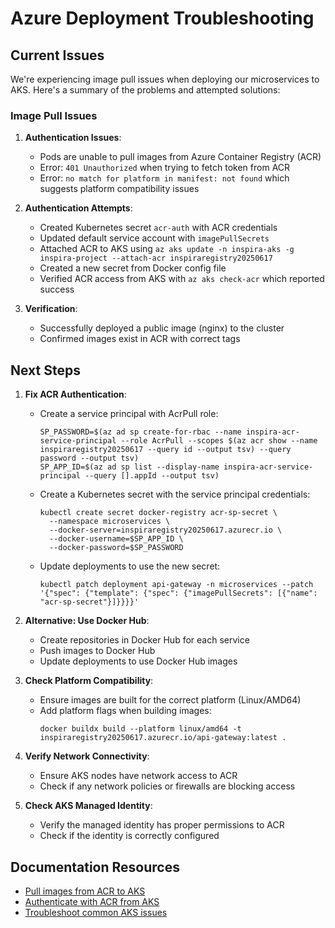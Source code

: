 # Azure Deployment Troubleshooting

## Current Issues

We're experiencing image pull issues when deploying our microservices to AKS. Here's a summary of the problems and attempted solutions:

### Image Pull Issues

1. **Authentication Issues**: 
   - Pods are unable to pull images from Azure Container Registry (ACR)
   - Error: `401 Unauthorized` when trying to fetch token from ACR
   - Error: `no match for platform in manifest: not found` which suggests platform compatibility issues

2. **Authentication Attempts**:
   - Created Kubernetes secret `acr-auth` with ACR credentials
   - Updated default service account with `imagePullSecrets`
   - Attached ACR to AKS using `az aks update -n inspira-aks -g inspira-project --attach-acr inspiraregistry20250617`
   - Created a new secret from Docker config file
   - Verified ACR access from AKS with `az aks check-acr` which reported success

3. **Verification**:
   - Successfully deployed a public image (nginx) to the cluster
   - Confirmed images exist in ACR with correct tags

## Next Steps

1. **Fix ACR Authentication**:
   - Create a service principal with AcrPull role:
     ```
     SP_PASSWORD=$(az ad sp create-for-rbac --name inspira-acr-service-principal --role AcrPull --scopes $(az acr show --name inspiraregistry20250617 --query id --output tsv) --query password --output tsv)
     SP_APP_ID=$(az ad sp list --display-name inspira-acr-service-principal --query [].appId --output tsv)
     ```
   - Create a Kubernetes secret with the service principal credentials:
     ```
     kubectl create secret docker-registry acr-sp-secret \
       --namespace microservices \
       --docker-server=inspiraregistry20250617.azurecr.io \
       --docker-username=$SP_APP_ID \
       --docker-password=$SP_PASSWORD
     ```
   - Update deployments to use the new secret:
     ```
     kubectl patch deployment api-gateway -n microservices --patch '{"spec": {"template": {"spec": {"imagePullSecrets": [{"name": "acr-sp-secret"}]}}}}'
     ```

2. **Alternative: Use Docker Hub**:
   - Create repositories in Docker Hub for each service
   - Push images to Docker Hub
   - Update deployments to use Docker Hub images

3. **Check Platform Compatibility**:
   - Ensure images are built for the correct platform (Linux/AMD64)
   - Add platform flags when building images:
     ```
     docker buildx build --platform linux/amd64 -t inspiraregistry20250617.azurecr.io/api-gateway:latest .
     ```

4. **Verify Network Connectivity**:
   - Ensure AKS nodes have network access to ACR
   - Check if any network policies or firewalls are blocking access

5. **Check AKS Managed Identity**:
   - Verify the managed identity has proper permissions to ACR
   - Check if the identity is correctly configured

## Documentation Resources

- [Pull images from ACR to AKS](https://learn.microsoft.com/en-us/azure/aks/cluster-container-registry-integration)
- [Authenticate with ACR from AKS](https://learn.microsoft.com/en-us/azure/container-registry/container-registry-auth-kubernetes)
- [Troubleshoot common AKS issues](https://learn.microsoft.com/en-us/azure/aks/troubleshooting) 